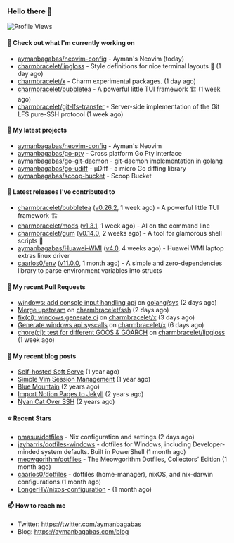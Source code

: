 ### Hello there 👋

![Profile Views](https://komarev.com/ghpvc/?username=aymanbagabas&label=PROFILE+VIEWS)

#### 👷 Check out what I'm currently working on

- [aymanbagabas/neovim-config](https://github.com/aymanbagabas/neovim-config) - Ayman&#39;s Neovim (today)
- [charmbracelet/lipgloss](https://github.com/charmbracelet/lipgloss) - Style definitions for nice terminal layouts 👄 (1 day ago)
- [charmbracelet/x](https://github.com/charmbracelet/x) - Charm experimental packages. (1 day ago)
- [charmbracelet/bubbletea](https://github.com/charmbracelet/bubbletea) - A powerful little TUI framework 🏗 (1 week ago)
- [charmbracelet/git-lfs-transfer](https://github.com/charmbracelet/git-lfs-transfer) - Server-side implementation of the Git LFS pure-SSH protocol (1 week ago)

#### 🌱 My latest projects

- [aymanbagabas/neovim-config](https://github.com/aymanbagabas/neovim-config) - Ayman&#39;s Neovim
- [aymanbagabas/go-pty](https://github.com/aymanbagabas/go-pty) - Cross platform Go Pty interface
- [aymanbagabas/go-git-daemon](https://github.com/aymanbagabas/go-git-daemon) - git-daemon implementation in golang
- [aymanbagabas/go-udiff](https://github.com/aymanbagabas/go-udiff) - µDiff - a micro Go diffing library
- [aymanbagabas/scoop-bucket](https://github.com/aymanbagabas/scoop-bucket) - Scoop Bucket

#### 🔭 Latest releases I've contributed to

- [charmbracelet/bubbletea](https://github.com/charmbracelet/bubbletea) ([v0.26.2](https://github.com/charmbracelet/bubbletea/releases/tag/v0.26.2), 1 week ago) - A powerful little TUI framework 🏗
- [charmbracelet/mods](https://github.com/charmbracelet/mods) ([v1.3.1](https://github.com/charmbracelet/mods/releases/tag/v1.3.1), 1 week ago) - AI on the command line
- [charmbracelet/gum](https://github.com/charmbracelet/gum) ([v0.14.0](https://github.com/charmbracelet/gum/releases/tag/v0.14.0), 2 weeks ago) - A tool for glamorous shell scripts 🎀
- [aymanbagabas/Huawei-WMI](https://github.com/aymanbagabas/Huawei-WMI) ([v4.0](https://github.com/aymanbagabas/Huawei-WMI/releases/tag/v4.0), 4 weeks ago) - Huawei WMI laptop extras linux driver
- [caarlos0/env](https://github.com/caarlos0/env) ([v11.0.0](https://github.com/caarlos0/env/releases/tag/v11.0.0), 1 month ago) - A simple and zero-dependencies library to parse environment variables into structs

#### 🔨 My recent Pull Requests

- [windows: add console input handling api](https://github.com/golang/sys/pull/196) on [golang/sys](https://github.com/golang/sys) (2 days ago)
- [Merge upstream](https://github.com/charmbracelet/ssh/pull/27) on [charmbracelet/ssh](https://github.com/charmbracelet/ssh) (2 days ago)
- [fix(ci): windows generate ci](https://github.com/charmbracelet/x/pull/78) on [charmbracelet/x](https://github.com/charmbracelet/x) (3 days ago)
- [Generate windows api syscalls](https://github.com/charmbracelet/x/pull/75) on [charmbracelet/x](https://github.com/charmbracelet/x) (6 days ago)
- [chore(ci): test for different GOOS &amp; GOARCH](https://github.com/charmbracelet/lipgloss/pull/292) on [charmbracelet/lipgloss](https://github.com/charmbracelet/lipgloss) (1 week ago)

#### 📜 My recent blog posts

- [Self-hosted Soft Serve](https://aymanbagabas.com/blog/2023/04/28/self-hosted-soft-serve.html) (1 year ago)
- [Simple Vim Session Management](https://aymanbagabas.com/blog/2023/04/13/simple-vim-session-management.html) (1 year ago)
- [Blue Mountain](https://aymanbagabas.com/blog/2022/06/02/blue-mountain.html) (2 years ago)
- [Import Notion Pages to Jekyll](https://aymanbagabas.com/blog/2022/03/29/import-notion-pages-to-jekyll.html) (2 years ago)
- [Nyan Cat Over SSH](https://aymanbagabas.com/blog/2022/03/25/nyan-cat-over-ssh.html) (2 years ago)

#### ⭐ Recent Stars

- [nmasur/dotfiles](https://github.com/nmasur/dotfiles) - Nix configuration and settings (2 days ago)
- [jayharris/dotfiles-windows](https://github.com/jayharris/dotfiles-windows) - dotfiles for Windows, including Developer-minded system defaults. Built in PowerShell (1 month ago)
- [meowgorithm/dotfiles](https://github.com/meowgorithm/dotfiles) - The Meowgorithm Dotfiles, Collectors’ Edition (1 month ago)
- [caarlos0/dotfiles](https://github.com/caarlos0/dotfiles) - dotfiles (home-manager), nixOS, and nix-darwin configurations (1 month ago)
- [LongerHV/nixos-configuration](https://github.com/LongerHV/nixos-configuration) -  (1 month ago)

#### 📫 How to reach me

- Twitter: https://twitter.com/aymanbagabas
- Blog: https://aymanbagabas.com/blog
